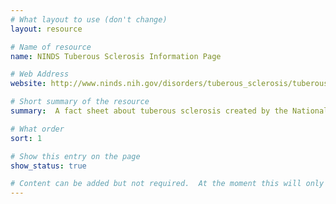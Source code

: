 ```yaml
---
# What layout to use (don't change)
layout: resource

# Name of resource
name: NINDS Tuberous Sclerosis Information Page

# Web Address
website: http://www.ninds.nih.gov/disorders/tuberous_sclerosis/tuberous_sclerosis.htm

# Short summary of the resource
summary:  A fact sheet about tuberous sclerosis created by the National Institutes of Neurological Disorders and Stroke (NINDS).

# What order
sort: 1

# Show this entry on the page
show_status: true

# Content can be added but not required.  At the moment this will only show on the home page area.
---
```

